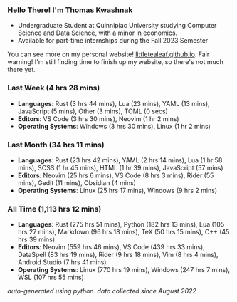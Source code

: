 
### Hello There! I'm Thomas Kwashnak

- Undergraduate Student at Quinnipiac University studying Computer Science and Data Science, with a minor in economics.
- Available for part-time internships during the Fall 2023 Semester

You can see more on my personal website! [littletealeaf.github.io](https://littletealeaf.github.io). Fair warning! I'm still finding time to finish up my website, so there's not much there yet.

### Last Week (4 hrs 28 mins)
- **Languages**: Rust (3 hrs 44 mins), Lua (23 mins), YAML (13 mins), JavaScript (5 mins), Other (3 mins), TOML (0 secs)
- **Editors**: VS Code (3 hrs 30 mins), Neovim (1 hr 2 mins)
- **Operating Systems**: Windows (3 hrs 30 mins), Linux (1 hr 2 mins)
    
### Last Month (34 hrs 11 mins)
- **Languages**: Rust (23 hrs 42 mins), YAML (2 hrs 14 mins), Lua (1 hr 58 mins), SCSS (1 hr 45 mins), HTML (1 hr 39 mins), JavaScript (57 mins)
- **Editors**: Neovim (25 hrs 6 mins), VS Code (8 hrs 3 mins), Rider (55 mins), Gedit (11 mins), Obsidian (4 mins)
- **Operating Systems**: Linux (25 hrs 17 mins), Windows (9 hrs 2 mins)
    
### All Time (1,113 hrs 12 mins)
- **Languages**: Rust (275 hrs 51 mins), Python (182 hrs 13 mins), Lua (105 hrs 27 mins), Markdown (96 hrs 18 mins), TeX (50 hrs 15 mins), C++ (45 hrs 39 mins)
- **Editors**: Neovim (559 hrs 46 mins), VS Code (439 hrs 33 mins), DataSpell (83 hrs 19 mins), Rider (9 hrs 18 mins), Vim (8 hrs 4 mins), Android Studio (7 hrs 41 mins)
- **Operating Systems**: Linux (770 hrs 19 mins), Windows (247 hrs 7 mins), WSL (107 hrs 55 mins)
    

*auto-generated using python. data collected since August 2022*
